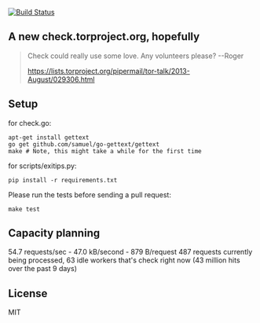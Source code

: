 [![Build Status](https://travis-ci.org/arlolra/check.png?branch=master)](https://travis-ci.org/arlolra/check)

## A new check.torproject.org, hopefully

  > Check could really use some love. Any volunteers please?
  >   --Roger
  >
  > https://lists.torproject.org/pipermail/tor-talk/2013-August/029306.html

## Setup

  for check.go:

    apt-get install gettext
    go get github.com/samuel/go-gettext/gettext
    make # Note, this might take a while for the first time

  for scripts/exitips.py:

    pip install -r requirements.txt

  Please run the tests before sending a pull request:

    make test

## Capacity planning

  54.7 requests/sec - 47.0 kB/second - 879 B/request
  487 requests currently being processed, 63 idle workers
  that's check right now
  (43 million hits over the past 9 days)

## License

  MIT
